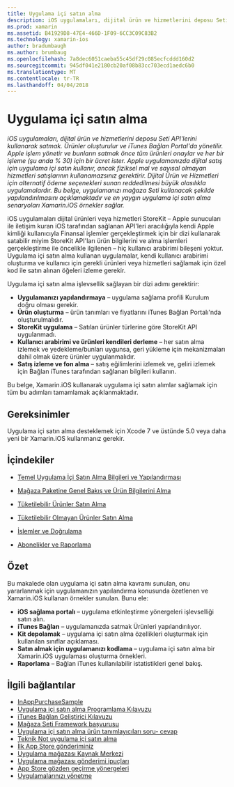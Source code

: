 ```yaml
---
title: Uygulama içi satın alma
description: iOS uygulamaları, dijital ürün ve hizmetlerini deposu Seti API'lerini kullanarak satmak. Ürünler oluşturulur ve iTunes Bağlan Portal'da yönetilir. Apple işlem yönetir ve bunların satmak önce tüm ürünleri onaylar ve her bir işleme (şu anda % 30) için bir ücret ister. Apple uygulamanızda dijital satış için uygulama içi satın kullanır, ancak fiziksel mal ve sayısal olmayan hizmetleri satışlarının kullanamazsınız gerektirir. Dijital Ürün ve Hizmetleri için alternatif ödeme seçenekleri sunan reddedilmesi büyük olasılıkla uygulamalardır. Bu belge, uygulamanızı mağaza Seti kullanacak şekilde yapılandırılmasını açıklamaktadır ve en yaygın uygulama içi satın alma senaryoları Xamarin.iOS örnekler sağlar.
ms.prod: xamarin
ms.assetid: B41929D8-47E4-466D-1F09-6CC3C09C83B2
ms.technology: xamarin-ios
author: bradumbaugh
ms.author: brumbaug
ms.openlocfilehash: 7a8dec6051caeba55c45df29c085ecfcddd160d2
ms.sourcegitcommit: 945df041e2180cb20af08b83cc703ecd1aedc6b0
ms.translationtype: MT
ms.contentlocale: tr-TR
ms.lasthandoff: 04/04/2018
---
```

# <a name="in-app-purchasing"></a>Uygulama içi satın alma

_iOS uygulamaları, dijital ürün ve hizmetlerini deposu Seti API'lerini kullanarak satmak. Ürünler oluşturulur ve iTunes Bağlan Portal'da yönetilir. Apple işlem yönetir ve bunların satmak önce tüm ürünleri onaylar ve her bir işleme (şu anda % 30) için bir ücret ister. Apple uygulamanızda dijital satış için uygulama içi satın kullanır, ancak fiziksel mal ve sayısal olmayan hizmetleri satışlarının kullanamazsınız gerektirir. Dijital Ürün ve Hizmetleri için alternatif ödeme seçenekleri sunan reddedilmesi büyük olasılıkla uygulamalardır. Bu belge, uygulamanızı mağaza Seti kullanacak şekilde yapılandırılmasını açıklamaktadır ve en yaygın uygulama içi satın alma senaryoları Xamarin.iOS örnekler sağlar._


iOS uygulamaları dijital ürünleri veya hizmetleri StoreKit – Apple sunucuları ile iletişim kuran iOS tarafından sağlanan API'leri aracılığıyla kendi Apple kimliği kullanıcıyla Finansal işlemler gerçekleştirmek için bir dizi kullanarak satabilir miyim StoreKit API'ları ürün bilgilerini ve alma işlemleri gerçekleştirme ile öncelikle ilgilenen – hiç kullanıcı arabirimi bileşeni yoktur. Uygulama içi satın alma kullanan uygulamalar, kendi kullanıcı arabirimi oluşturma ve kullanıcı için gerekli ürünleri veya hizmetleri sağlamak için özel kod ile satın alınan öğeleri izleme gerekir.

Uygulama içi satın alma işlevsellik sağlayan bir dizi adımı gerektirir:

-  **Uygulamanızı yapılandırmaya** – uygulama sağlama profili Kurulum doğru olması gerekir.
-  **Ürün oluşturma** – ürün tanımları ve fiyatlarını iTunes Bağlan Portalı'nda oluşturulmalıdır.
-  **StoreKit uygulama** – Satılan ürünler türlerine göre StoreKit API uygulanmadı.
-  **Kullanıcı arabirimi ve ürünleri kendileri derleme** – her satın alma izlemek ve yedekleme/bunları uygunsa, geri yükleme için mekanizmaları dahil olmak üzere ürünler uygulanmalıdır.
-  **Satış izleme ve fon alma** – satış eğilimlerini izlemek ve, geliri izlemek için Bağlan iTunes tarafından sağlanan bilgileri kullanın.


Bu belge, Xamarin.iOS kullanarak uygulama içi satın alımlar sağlamak için tüm bu adımları tamamlamak açıklanmaktadır.


## <a name="requirements"></a>Gereksinimler

Uygulama içi satın alma desteklemek için Xcode 7 ve üstünde 5.0 veya daha yeni bir Xamarin.iOS kullanmanız gerekir.

## <a name="contents"></a>İçindekiler

 * [Temel Uygulama İçi Satın Alma Bilgileri ve Yapılandırması](~/ios/platform/in-app-purchasing/in-app-purchase-basics-and-configuration.md)

 * [Mağaza Paketine Genel Bakış ve Ürün Bilgilerini Alma](~/ios/platform/in-app-purchasing/store-kit-overview-and-retreiving-product-information.md)

 * [Tüketilebilir Ürünler Satın Alma](~/ios/platform/in-app-purchasing/purchasing-consumable-products.md)

 * [Tüketilebilir Olmayan Ürünler Satın Alma](~/ios/platform/in-app-purchasing/purchasing-non-consumable-products.md)

 * [İşlemler ve Doğrulama](~/ios/platform/in-app-purchasing/transactions-and-verification.md)

 * [Abonelikler ve Raporlama](~/ios/platform/in-app-purchasing/subscriptions-and-reporting.md)


## <a name="summary"></a>Özet

Bu makalede olan uygulama içi satın alma kavramı sunulan, onu yararlanmak için uygulamanızın yapılandırma konusunda özetlenen ve Xamarin.iOS kullanan örnekler sunulan. Bunu ele:

-  **iOS sağlama portalı** – uygulama etkinleştirme yönergeleri işlevselliği satın alın.
-  **iTunes Bağlan** – uygulamanızda satmak Ürünleri yapılandırılıyor.
-  **Kit depolamak** – uygulama içi satın alma özellikleri oluşturmak için kullanılan sınıflar açıklaması.
-  **Satın almak için uygulamanızı kodlama** – uygulama içi satın alma bir Xamarin.iOS uygulaması oluşturma örnekleri.
-  **Raporlama** – Bağlan iTunes kullanılabilir istatistikleri genel bakış.


## <a name="related-links"></a>İlgili bağlantılar

- [InAppPurchaseSample](https://developer.xamarin.com/samples/StoreKit/)
- [Uygulama içi satın alma Programlama Kılavuzu](https://developer.apple.com/library/ios/documentation/NetworkingInternet/Conceptual/StoreKitGuide/Introduction.html)
- [iTunes Bağlan Geliştirici Kılavuzu](https://developer.apple.com/library/ios/documentation/LanguagesUtilities/Conceptual/iTunesConnect_Guide/iTunesConnect_Guide.pdf)
- [Mağaza Seti Framework başvurusu](https://developer.apple.com/library/ios/documentation/StoreKit/Reference/StoreKit_Collection/StoreKit_Collection.pdf)
- [Uygulama içi satın alma ürün tanımlayıcıları soru- cevap](https://developer.apple.com/library/ios/#qa/qa1329/_index.html)
- [Teknik Not uygulama içi satın alma](https://developer.apple.com/library/ios/#technotes/tn2259/_index.html)
- [İlk App Store gönderiminiz](https://developer.apple.com/library/ios/documentation/IDEs/Conceptual/AppDistributionGuide/Introduction/Introduction.html)
- [Uygulama mağazası Kaynak Merkezi](https://developer.apple.com/appstore/index.html)
- [Uygulama mağazası gönderimi ipuçları](https://developer.apple.com/appstore/resources/submission/tips.html)
- [App Store gözden geçirme yönergeleri](https://developer.apple.com/appstore/resources/approval/guidelines.html)
- [Uygulamalarınızı yönetme](https://developer.apple.com/appstore/resources/managing/index.html)
